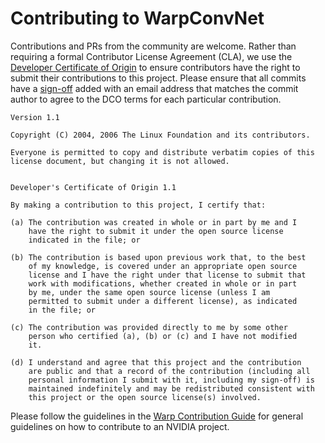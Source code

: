 # Contributing to WarpConvNet

Contributions and PRs from the community are welcome. Rather than requiring a
formal Contributor License Agreement (CLA), we use the
[Developer Certificate of Origin](https://developercertificate.org/) to
ensure contributors have the right to submit their contributions to this project.
Please ensure that all commits have a
[sign-off](https://git-scm.com/docs/git-commit#Documentation/git-commit.txt--s)
added with an email address that matches the commit author
to agree to the DCO terms for each particular contribution.

```text
Version 1.1

Copyright (C) 2004, 2006 The Linux Foundation and its contributors.

Everyone is permitted to copy and distribute verbatim copies of this
license document, but changing it is not allowed.


Developer's Certificate of Origin 1.1

By making a contribution to this project, I certify that:

(a) The contribution was created in whole or in part by me and I
    have the right to submit it under the open source license
    indicated in the file; or

(b) The contribution is based upon previous work that, to the best
    of my knowledge, is covered under an appropriate open source
    license and I have the right under that license to submit that
    work with modifications, whether created in whole or in part
    by me, under the same open source license (unless I am
    permitted to submit under a different license), as indicated
    in the file; or

(c) The contribution was provided directly to me by some other
    person who certified (a), (b) or (c) and I have not modified
    it.

(d) I understand and agree that this project and the contribution
    are public and that a record of the contribution (including all
    personal information I submit with it, including my sign-off) is
    maintained indefinitely and may be redistributed consistent with
    this project or the open source license(s) involved.
```

Please follow the guidelines in the [Warp Contribution Guide](https://nvidia.github.io/warp/modules/contribution_guide.html) for
general guidelines on how to contribute to an NVIDIA project.
